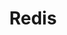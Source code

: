 ---
title: Redis
categories:
  - nosql-database
docs:
  - id: java
    url: https://github.com/redis-developer/testcontainers-redis
    isThirdParty: true
    example: |
      ```java
      var redis = new RedisContainer(DockerImageName.parse("redis:6.2.6"));
      redis.start();
      ```
  - id: go
    url: https://golang.testcontainers.org/modules/redis/
    example: |
      ```go
      redisContainer, err := redis.RunContainer(ctx, testcontainers.WithImage("redis:6"))
      ```
  - id: dotnet
    url: https://www.nuget.org/packages/Testcontainers.Redis
    example: |
      ```csharp
      var redisContainer = new RedisBuilder()
        .WithImage("redis:7.0")
        .Build();
      await redisContainer.StartAsync();
      ```
description: |
  Redis is an in-memory data structure store, used as a distributed, in-memory key–value database, cache and message broker, with optional durability. Redis supports different kinds of abstract data structures, such as strings, lists, maps, sets, sorted sets, HyperLogLogs, bitmaps, streams, and spatial indices.
---